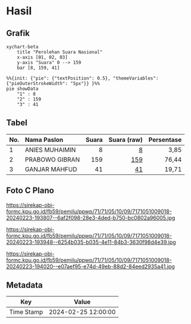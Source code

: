 # Hasil

## Grafik

```mermaid
xychart-beta
    title "Perolehan Suara Nasional"
    x-axis [01, 02, 03]
    y-axis "Suara" 0 --> 159
    bar [8, 159, 41]
```

```mermaid
%%{init: {"pie": {"textPosition": 0.5}, "themeVariables": {"pieOuterStrokeWidth": "5px"}} }%%
pie showData
    "1" : 8
    "2" : 159
    "3" : 41
```

## Tabel

| No. | Nama Paslon    | Suara | Suara (raw) | Persentase |
|:--- |:-------------- | -----:| -----------:| ----------:|
| 1   | ANIES MUHAIMIN | 8     | [8][p-1]    | 3,85       |
| 2   | PRABOWO GIBRAN | 159   | [159][p-2]  | 76,44      |
| 3   | GANJAR MAHFUD  | 41    | [41][p-3]   | 19,71      |


[p-1]: https://github.com/gigit-pemilu/pemilu-2024/blob/main/pilpres/hitung-suara/sub/71-sulawesi-utara/sub/71-kota-manado/sub/05-tikala/sub/1009-taas/sub/018-tps/sub/paslon-1.txt
[p-2]: https://github.com/gigit-pemilu/pemilu-2024/blob/main/pilpres/hitung-suara/sub/71-sulawesi-utara/sub/71-kota-manado/sub/05-tikala/sub/1009-taas/sub/018-tps/sub/paslon-2.txt
[p-3]: https://github.com/gigit-pemilu/pemilu-2024/blob/main/pilpres/hitung-suara/sub/71-sulawesi-utara/sub/71-kota-manado/sub/05-tikala/sub/1009-taas/sub/018-tps/sub/paslon-3.txt

## Foto C Plano

https://sirekap-obj-formc.kpu.go.id/fb59/pemilu/ppwp/71/71/05/10/09/7171051009018-20240223-193807--6af2f098-28e3-4ded-b750-bc0802a96005.jpg

https://sirekap-obj-formc.kpu.go.id/fb59/pemilu/ppwp/71/71/05/10/09/7171051009018-20240223-193948--6254b035-b035-4e11-84b3-3630f98d4e39.jpg

https://sirekap-obj-formc.kpu.go.id/fb59/pemilu/ppwp/71/71/05/10/09/7171051009018-20240223-194020--e07aef95-e74d-49eb-88d2-84eed2935a41.jpg


## Metadata

| Key        | Value               |
| ---------- | ------------------- |
| Time Stamp | 2024-02-25 12:00:00 |



